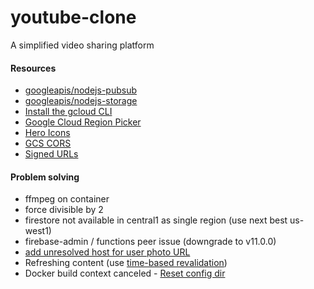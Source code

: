 # youtube-clone
A simplified video sharing platform

#### Resources
- [googleapis/nodejs-pubsub](https://github.com/googleapis/nodejs-pubsub)
- [googleapis/nodejs-storage](https://github.com/googleapis/nodejs-storage)
- [Install the gcloud CLI](https://cloud.google.com/sdk/docs/install)
- [Google Cloud Region Picker](https://cloud.withgoogle.com/region-picker)
- [Hero Icons](https://heroicons.com/micro)
- [GCS CORS](https://cloud.google.com/storage/docs/using-cors#command-line)
- [Signed URLs](https://cloud.google.com/storage/docs/access-control/signed-urls)

#### Problem solving
- ffmpeg on container
- force divisible by 2
- firestore not available in central1 as single region (use next best us-west1)
- firebase-admin / functions peer issue (downgrade to v11.0.0)
- [add unresolved host for user photo URL](https://nextjs.org/docs/messages/next-image-unconfigured-host)
- Refreshing content (use [time-based revalidation](https://nextjs.org/docs/app/building-your-application/data-fetching/fetching-caching-and-revalidating#time-based-revalidation))
- Docker build context canceled - [Reset config dir](https://stackoverflow.com/a/70881149)
